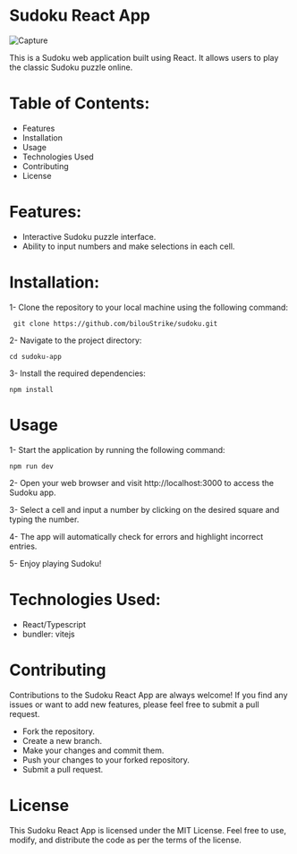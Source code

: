 # Sudoku React App
![Capture](https://github.com/bilouStrike/sudoku-app/assets/12693924/857f922a-e5c8-4244-aad1-12dc23e1f8a4)

This is a Sudoku web application built using React. It allows users to play the classic Sudoku puzzle online.

# Table of Contents:

- Features
- Installation
- Usage
- Technologies Used
- Contributing
- License

# Features:

- Interactive Sudoku puzzle interface.
- Ability to input numbers and make selections in each cell.

# Installation:

1- Clone the repository to your local machine using the following command:

```
 git clone https://github.com/bilouStrike/sudoku.git
```

2- Navigate to the project directory:

```
cd sudoku-app
```

3- Install the required dependencies:

```
npm install
```

# Usage

1- Start the application by running the following command:

```
npm run dev
```

2- Open your web browser and visit http://localhost:3000 to access the Sudoku app.

3- Select a cell and input a number by clicking on the desired square and typing the number.

4- The app will automatically check for errors and highlight incorrect entries.

5- Enjoy playing Sudoku!

# Technologies Used:

- React/Typescript
- bundler: vitejs

# Contributing

Contributions to the Sudoku React App are always welcome! If you find any issues or want to add new features, please feel free to submit a pull request.

- Fork the repository.
- Create a new branch.
- Make your changes and commit them.
- Push your changes to your forked repository.
- Submit a pull request.

# License

This Sudoku React App is licensed under the MIT License. Feel free to use, modify, and distribute the code as per the terms of the license.
